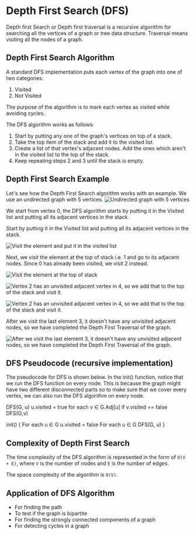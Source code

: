 # Depth First Search (DFS)

Depth first Search or Depth first traversal is a recursive algorithm for searching all the vertices of a graph or tree data structure. Traversal means visiting all the nodes of a graph.

## Depth First Search Algorithm

A standard DFS implementation puts each vertex of the graph into one of two categories:

1. Visited
2. Not Visited

The purpose of the algorithm is to mark each vertex as visited while avoiding cycles.

The DFS algorithm works as follows:

1. Start by putting any one of the graph's vertices on top of a stack.
2. Take the top item of the stack and add it to the visited list.
3. Create a list of that vertex's adjacent nodes. Add the ones which aren't in the visited list to the top of the stack.
4. Keep repeating steps 2 and 3 until the stack is empty.

## Depth First Search Example

Let's see how the Depth First Search algorithm works with an example. We use an undirected graph with 5 vertices.
![Undirected graph with 5 vertices](https://cdn.programiz.com/sites/tutorial2program/files/graph-dfs-step-0.png)

We start from vertex 0, the DFS algorithm starts by putting it in the Visited list and putting all its adjacent vertices in the stack.


Start by putting it in the Visited list and putting all its adjacent vertices in the stack.

![Visit the element and put it in the visited list](https://cdn.programiz.com/sites/tutorial2program/files/graph-dfs-step-1.png)

Next, we visit the element at the top of stack i.e. 1 and go to its adjacent nodes. Since 0 has already been visited, we visit 2 instead.

![Visit the element at the top of stack](https://cdn.programiz.com/sites/tutorial2program/files/graph-dfs-step-2.png)

![Vertex 2 has an unvisited adjacent vertex in 4, so we add that to the top of the stack and visit it.](https://cdn.programiz.com/sites/tutorial2program/files/graph-dfs-step-3.png)

![Vertex 2 has an unvisited adjacent vertex in 4, so we add that to the top of the stack and visit it.](https://cdn.programiz.com/sites/tutorial2program/files/graph-dfs-step-4.png)

After we visit the last element 3, it doesn't have any unvisited adjacent nodes, so we have completed the Depth First Traversal of the graph.

![After we visit the last element 3, it doesn't have any unvisited adjacent nodes, so we have completed the Depth First Traversal of the graph.](https://cdn.programiz.com/sites/tutorial2program/files/graph-dfs-step-5.png)

## DFS Pseudocode (recursive implementation)

The pseudocode for DFS is shown below. In the init() function, notice that we run the DFS function on every node. This is because the graph might have two different disconnected parts so to make sure that we cover every vertex, we can also run the DFS algorithm on every node.

DFS(G, u)
    u.visited = true
    for each v ∈ G.Adj[u]
        if v.visited == false
            DFS(G,v)
     
init() {
    For each u ∈ G
        u.visited = false
     For each u ∈ G
       DFS(G, u)
}

## Complexity of Depth First Search
The time complexity of the DFS algorithm is represented in the form of `O(V + E)`, where `V` is the number of nodes and `E` is the number of edges.

The space complexity of the algorithm is `O(V)`.

## Application of DFS Algorithm
- For finding the path
- To test if the graph is bipartite
- For finding the strongly connected components of a graph
- For detecting cycles in a graph